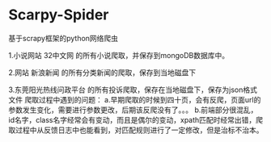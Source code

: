 # Scarpy-Spider
基于scrapy框架的python网络爬虫


 1.小说网站 32中文网 的所有小说爬取，并保存到mongoDB数据库中。

 2.网站 新浪新闻 的所有分类新闻的爬取，保存到当地磁盘下
 
 3.东莞阳光热线问政平台 的所有投诉爬取，保存在当地磁盘下，保存为json格式文件
   爬取过程中遇到的问题：
   a.早期爬取的时候到四十页，会有反爬，页面url的参数发生变化，需要进行参数更改，后期该反爬没有了。。。
   b.前端部分很混乱，id名字，class名字经常会有变动，而且是偶尔的变动，xpath匹配时经常出错，爬取过程中从反馈日志中也能看到，对匹配规则进行了一定修改，但是治标不治本。



